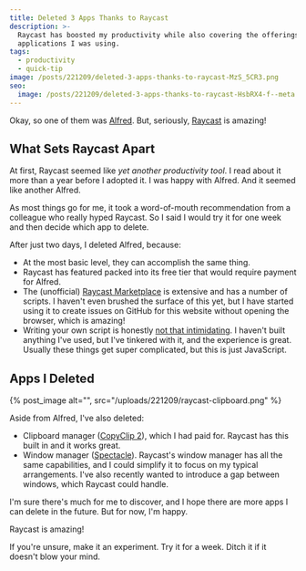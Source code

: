 ```yaml
---
title: Deleted 3 Apps Thanks to Raycast
description: >-
  Raycast has boosted my productivity while also covering the offerings of three
  applications I was using.
tags:
  - productivity
  - quick-tip
image: /posts/221209/deleted-3-apps-thanks-to-raycast-MzS_5CR3.png
seo:
  image: /posts/221209/deleted-3-apps-thanks-to-raycast-HsbRX4-f--meta.png
---
```


Okay, so one of them was [Alfred](https://www.alfredapp.com/). But, seriously, [Raycast](https://www.raycast.com/) is amazing!

## What Sets Raycast Apart

At first, Raycast seemed like _yet another productivity tool_. I read about it more than a year before I adopted it. I was happy with Alfred. And it seemed like another Alfred.

As most things go for me, it took a word-of-mouth recommendation from a colleague who really hyped Raycast. So I said I would try it for one week and then decide which app to delete.

After just two days, I deleted Alfred, because:

- At the most basic level, they can accomplish the same thing.
- Raycast has featured packed into its free tier that would require payment for Alfred.
- The (unofficial) [Raycast Marketplace](https://scriptcommands.com/) is extensive and has a number of scripts. I haven't even brushed the surface of this yet, but I have started using it to create issues on GitHub for this website without opening the browser, which is amazing!
- Writing your own script is honestly [not that intimidating](https://www.raycast.com/blog/getting-started-with-script-commands). I haven't built anything I've used, but I've tinkered with it, and the experience is great. Usually these things get super complicated, but this is just JavaScript.

## Apps I Deleted

{% post_image alt="", src="/uploads/221209/raycast-clipboard.png" %}

Aside from Alfred, I've also deleted:

- Clipboard manager ([CopyClip 2](https://fiplab.com/apps/copyclip-for-mac)), which I had paid for. Raycast has this built in and it works great.
- Window manager ([Spectacle](https://www.spectacleapp.com/)). Raycast's window manager has all the same capabilities, and I could simplify it to focus on my typical arrangements. I've also recently wanted to introduce a gap between windows, which Raycast could handle.

I'm sure there's much for me to discover, and I hope there are more apps I can delete in the future. But for now, I'm happy.

Raycast is amazing!

If you're unsure, make it an experiment. Try it for a week. Ditch it if it doesn't blow your mind.

